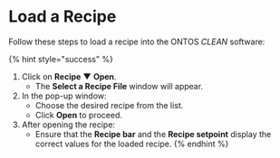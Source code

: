 # Load a Recipe

Follow these steps to load a recipe into the ONTOS _CLEAN_ software:

{% hint style="success" %}
1. Click on **Recipe** ▼ **Open**.
   * The **Select a Recipe File** window will appear.
2. In the pop-up window:
   * Choose the desired recipe from the list.
   * Click **Open** to proceed.
3. After opening the recipe:
   * Ensure that the **Recipe bar** and the **Recipe setpoint** display the correct values for the loaded recipe.
{% endhint %}
